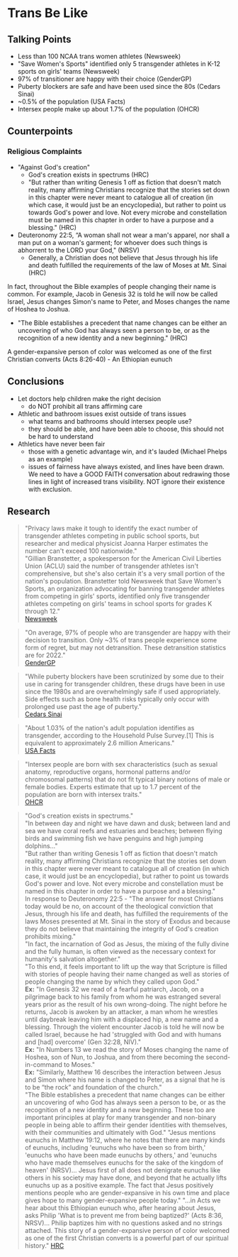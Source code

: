 # Trans Be Like

## Talking Points
 - Less than 100 NCAA trans women athletes (Newsweek)
 - "Save Women's Sports" identified only 5 transgender athletes in K-12 sports on girls' teams (Newsweek)
 - 97% of transitioner are happy with their choice (GenderGP)
 - Puberty blockers are safe and have been used since the 80s (Cedars Sinai)
 - ~0.5% of the population (USA Facts)
 - Intersex people make up about 1.7% of the population (OHCR)

## Counterpoints
### Religious Complaints
 - "Against God's creation"
   - God's creation exists in spectrums (HRC)
   - "But rather than writing Genesis 1 off as fiction that doesn't match reality, many affirming Christians recognize that the stories set down in this chapter were never meant to catalogue all of creation (in which case, it would just be an encyclopedia), but rather to point us towards God's power and love. Not every microbe and constellation must be named in this chapter in order to have a purpose and a blessing." (HRC)
 - Deuteronomy 22:5, “A woman shall not wear a man's apparel, nor shall a man put on a woman's garment; for whoever does such things is abhorrent to the LORD your God," (NRSV)
   - Generally, a Christian does not believe that Jesus through his life and death fulfilled the requirements of the law of Moses at Mt. Sinai (HRC)

In fact, throughout the Bible examples of people changing their name is common. For example, Jacob in Genesis 32 is told he will now be called Israel, Jesus changes Simon's name to Peter, and Moses changes the name of Hoshea to Joshua.
 - "The Bible establishes a precedent that name changes can be either an uncovering of who God has always seen a person to be, or as the recognition of a new identity and a new beginning." (HRC)

A gender-expansive person of color was welcomed as one of the first Christian converts (Acts 8:26-40) - An Ethiopian eunuch
## Conclusions
 - Let doctors help children make the right decision
    - do NOT prohibit all trans affirming care
 - Athletic and bathroom issues exist outside of trans issues
    - what teams and bathrooms should intersex people use?
    - they should be able, and have been able to choose, this should not be hard to understand
 - Athletics have never been fair
    - those with a genetic advantage win, and it's lauded (Michael Phelps as an example)
    - issues of fairness have always existed, and lines have been drawn. We need to have a GOOD FAITH conversation about redrawing those lines in light of increased trans visibility. NOT ignore their existence with exclusion.

## Research

 > "Privacy laws make it tough to identify the exact number of transgender athletes competing in public school sports, but researcher and medical physicist Joanna Harper estimates the number can't exceed 100 nationwide."  
 > "Gillian Branstetter, a spokesperson for the American Civil Liberties Union (ACLU) said the number of transgender athletes isn't comprehensive, but she's also certain it's a very small portion of the nation's population. Branstetter told Newsweek that Save Women's Sports, an organization advocating for banning transgender athletes from competing in girls' sports, identified only five transgender athletes competing on girls' teams in school sports for grades K through 12."  
[Newsweek](https://www.newsweek.com/how-many-transgender-athletes-play-womens-sports-1796006)

 > "On average, 97% of people who are transgender are happy with their decision to transition. Only ~3% of trans people experience some form of regret, but may not detransition. These detransition statistics are for 2022."  
[GenderGP](https://www.gendergp.com/detransition-facts/#:~:text=On%20average%2C%2097%25%20of%20people,regret%2C%20but%20may%20not%20detransition.)

 > "While puberty blockers have been scrutinized by some due to their use in caring for transgender children, these drugs have been in use since the 1980s and are overwhelmingly safe if used appropriately. Side effects such as bone health risks typically only occur with prolonged use past the age of puberty."  
[Cedars Sinai](https://www.cedars-sinai.org/blog/puberty-blockers-for-precocious-puberty.html#:~:text=While%20puberty%20blockers%20have%20been,past%20the%20age%20of%20puberty.)

 > "About 1.03% of the nation's adult population identifies as transgender, according to the Household Pulse Survey.[1] This is equivalent to approximately 2.6 million Americans."  
[USA Facts](https://usafacts.org/articles/what-percentage-of-the-us-population-is-transgender/)

 > "Intersex people are born with sex characteristics (such as sexual anatomy, reproductive organs, hormonal patterns and/or chromosomal patterns) that do not fit typical binary notions of male or female bodies. Experts estimate that up to 1.7 percent of the population are born with intersex traits."  
[OHCR](https://www.ohchr.org/en/sexual-orientation-and-gender-identity/intersex-people#:~:text=Initatives,-LGBTI%20Fellowship&text=Intersex%20people%20are%20born%20with,are%20born%20with%20intersex%20traits.)

 > "God's creation exists in spectrums."  
 > "In between day and night we have dawn and dusk; between land and sea we have coral reefs and estuaries and beaches; between flying birds and swimming fish we have penguins and high jumping dolphins..."  
 > "But rather than writing Genesis 1 off as fiction that doesn't match reality, many affirming Christians recognize that the stories set down in this chapter were never meant to catalogue all of creation (in which case, it would just be an encyclopedia), but rather to point us towards God's power and love. Not every microbe and constellation must be named in this chapter in order to have a purpose and a blessing."  
 > In response to Deuteronomy 22:5 - "The answer for most Christians today would be no, on account of the theological conviction that Jesus, through his life and death, has fulfilled the requirements of the laws Moses presented at Mt. Sinai in the story of Exodus and because they do not believe that maintaining the integrity of God's creation prohibits mixing."  
 > "In fact, the incarnation of God as Jesus, the mixing of the fully divine and the fully human, is often viewed as the necessary context for humanity's salvation altogether."  
 > "To this end, it feels important to lift up the way that Scripture is filled with stories of people having their name changed as well as stories of people changing the name by which they called upon God."  
 > **Ex:** "In Genesis 32 we read of a fearful patriarch, Jacob, on a pilgrimage back to his family from whom he was estranged several years prior as the result of his own wrong-doing. The night before he returns, Jacob is awoken by an attacker, a man whom he wrestles until daybreak leaving him with a displaced hip, a new name and a blessing. Through the violent encounter Jacob is told he will now be called Israel, because he had 'struggled with God and with humans and [had] overcome' (Gen 32:28, NIV)."  
 > **Ex:** "In Numbers 13 we read the story of Moses changing the name of Hoshea, son of Nun, to Joshua, and from there becoming the second-in-command to Moses."  
 > **Ex:** "Similarly, Matthew 16 describes the interaction between Jesus and Simon where his name is changed to Peter, as a signal that he is to be “the rock” and foundation of the church."  
 > "The Bible establishes a precedent that name changes can be either an uncovering of who God has always seen a person to be, or as the recognition of a new identity and a new beginning. These too are important principles at play for many transgender and non-binary people in being able to affirm their gender identities with themselves, with their communities and ultimately with God."
 > "Jesus mentions eunuchs in Matthew 19:12, where he notes that there are many kinds of eunuchs, including 'eunuchs who have been so from birth,' 'eunuchs who have been made eunuchs by others,' and 'eunuchs who have made themselves eunuchs for the sake of the kingdom of heaven' (NRSV)... Jesus first of all does not denigrate eunuchs like others in his society may have done, and beyond that he actually lifts eunuchs up as a positive example. The fact that Jesus positively mentions people who are gender-expansive in his own time and place gives hope to many gender-expansive people today."
 > "...in Acts we hear about this Ethiopian eunuch who, after hearing about Jesus, asks Philip 'What is to prevent me from being baptized?' (Acts 8:36, NRSV)... Philip baptizes him with no questions asked and no strings attached. This story of a gender-expansive person of color welcomed as one of the first Christian converts is a powerful part of our spiritual history."
[HRC](https://www.hrc.org/resources/what-does-the-bible-say-about-transgender-people)